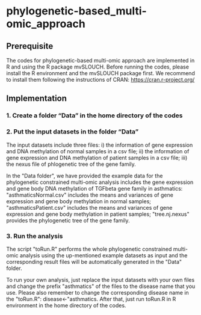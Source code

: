 # phylogenetic-based_multi-omic_approach

## Prerequisite
The codes for phylogenetic-based multi-omic approach are implemented in R and using the R package mvSLOUCH. Before running the codes, please install the R environment and the mvSLOUCH package first. We recommend to install them following the instructions of CRAN:
https://cran.r-project.org/

## Implementation 
### 1. Create a folder “Data” in the home directory of the codes 
### 2. Put the input datasets in the folder “Data”
The input datasets include three files: i) the information of gene expression and DNA methylation of normal samples in a csv file; ii) the information of gene expression and DNA methylation of patient samples in a csv file; iii) the nexus file of phlogenetic tree of the gene family. 

In the "Data folder", we have provided the example data for the phylogenetic constrained multi-omic analysis includes the gene expression and gene body DNA methylation of TGFbeta gene family in asthmatics:
"asthmaticsNormal.csv" includes the means and variances of gene expression and gene body methylation in normal samples;
"asthmaticsPatient.csv" includes the means and variances of gene expression and gene body methylation in patient samples;
"tree.nj.nexus" provides the phylogenetic tree of the gene family. 

### 3. Run the analysis

The script "toRun.R" performs the whole phylogenetic constrained multi-omic analysis using the up-mentioned example datasets as input and the corresponding result files will be automatically generated in the "Data" folder. 

To run your own analysis, just replace the input datasets with your own files and change the prefix "asthmatics" of the files to the disease name that you use. Please also remember to change the corresponding disease name in the "toRun.R": disease<-"asthmatics. After that, just run toRun.R in R environment in the home directory of the codes.

